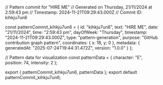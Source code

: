 // Pattern commit for "HIRE ME"
// Generated on Thursday, 21/11/2024 at 2:59:43 pm
// Timestamp: 2024-11-21T09:29:43.000Z
// Commit ID: kihkju7un6

const patternCommit_kihkju7un6 = {
  id: "kihkju7un6",
  text: "HIRE ME",
  date: "21/11/2024",
  time: "2:59:43 pm",
  dayOfWeek: "Thursday",
  timestamp: "2024-11-21T09:29:43.000Z",
  type: "pattern-generation",
  purpose: "GitHub contribution graph pattern",
  coordinates: {
    x: 18,
    y: 0
  },
  metadata: {
    generatedAt: "2025-07-24T19:44:31.472Z",
    version: "1.0.0"
  }
};

// Pattern data for visualization
const patternData = {
  character: "E",
  position: 74,
  intensity: 2
};

export { patternCommit_kihkju7un6, patternData };
export default patternCommit_kihkju7un6;
